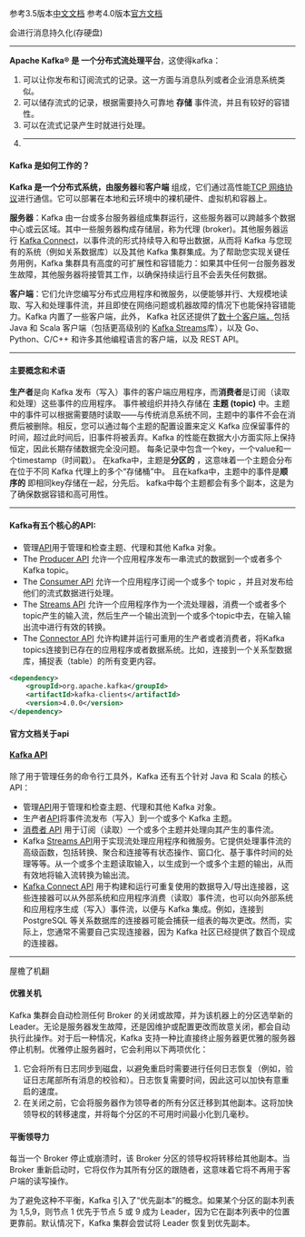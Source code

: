 参考3.5版本[中文文档](https://kafka1x.apachecn.org/intro.html)
参考4.0版本[官方文档](https://kafka.apache.org/34/documentation.html)

会进行消息持久化(存硬盘)

---
**Apache Kafka® 是 一个分布式流处理平台**，这使得kafka：
1. 可以让你发布和订阅流式的记录。这一方面与消息队列或者企业消息系统类似。
2. 可以储存流式的记录，根据需要持久可靠地 **存储** 事件流，并且有较好的容错性。
3. 可以在流式记录产生时就进行处理。
4. ---
#### Kafka 是如何工作的？

**Kafka 是一个分布式系统，由服务器**和**客户端** 组成，它们通过高性能[TCP 网络协议](https://kafka.apache.org/protocol.html)进行通信。它可以部署在本地和云环境中的裸机硬件、虚拟机和容器上。

**服务器**：Kafka 由一台或多台服务器组成集群运行，这些服务器可以跨越多个数据中心或云区域。其中一些服务器构成存储层，称为代理 (broker)。其他服务器运行 [Kafka Connect](https://kafka.apache.org/documentation/#connect)，以事件流的形式持续导入和导出数据，从而将 Kafka 与您现有的系统（例如关系数据库）以及其他 Kafka 集群集成。为了帮助您实现关键任务用例，Kafka 集群具有高度的可扩展性和容错能力：如果其中任何一台服务器发生故障，其他服务器将接管其工作，以确保持续运行且不会丢失任何数据。

**客户端**：它们允许您编写分布式应用程序和微服务，以便能够并行、大规模地读取、写入和处理事件流，并且即使在网络问题或机器故障的情况下也能保持容错能力。Kafka 内置了一些客户端，此外， Kafka 社区还提供了[数十个客户端，](https://cwiki.apache.org/confluence/display/KAFKA/Clients)包括 Java 和 Scala 客户端（包括更高级别的 [Kafka Streams](https://kafka.apache.org/documentation/streams/)库），以及 Go、Python、C/C++ 和许多其他编程语言的客户端，以及 REST API。

---
#### 主要概念和术语

**生产者**是向 Kafka 发布（写入）事件的客户端应用程序，而**消费者**是订阅（读取和处理）这些事件的应用程序。
事件被组织并持久存储在 **主题 (topic)** 中。主题中的事件可以根据需要随时读取——与传统消息系统不同，主题中的事件不会在消费后被删除。相反，您可以通过每个主题的配置设置来定义 Kafka 应保留事件的时间，超过此时间后，旧事件将被丢弃。Kafka 的性能在数据大小方面实际上保持恒定，因此长期存储数据完全没问题。
每条记录中包含一个key，一个value和一个timestamp（时间戳）。
在kafka中，主题是**分区的** ，这意味着一个主题会分布在位于不同 Kafka 代理上的多个“存储桶”中。
且在kafka中，主题中的事件是**顺序的** 即相同key存储在一起，分先后。
kafka中每个主题都会有多个副本，这是为了确保数据容错和高可用性。

---
#### Kafka有五个核心的API:
- 管理[API](https://kafka.apache.org/documentation.html#adminapi)用于管理和检查主题、代理和其他 Kafka 对象。
- The [Producer API](https://kafka1x.apachecn.org/documentation.html#producerapi) 允许一个应用程序发布一串流式的数据到一个或者多个Kafka topic。
- The [Consumer API](https://kafka1x.apachecn.org/documentation.html#consumerapi) 允许一个应用程序订阅一个或多个 topic ，并且对发布给他们的流式数据进行处理。
- The [Streams API](https://kafka1x.apachecn.org/documentation/streams) 允许一个应用程序作为一个流处理器，消费一个或者多个topic产生的输入流，然后生产一个输出流到一个或多个topic中去，在输入输出流中进行有效的转换。
- The [Connector API](https://kafka1x.apachecn.org/documentation.html#connect) 允许构建并运行可重用的生产者或者消费者，将Kafka topics连接到已存在的应用程序或者数据系统。比如，连接到一个关系型数据库，捕捉表（table）的所有变更内容。
```xml
<dependency>
	<groupId>org.apache.kafka</groupId>
	<artifactId>kafka-clients</artifactId>
	<version>4.0.0</version>
</dependency>
```

#### 官方文档关于api
#### [Kafka API](https://kafka.apache.org/documentation/#intro_apis)

除了用于管理任务的命令行工具外，Kafka 还有五个针对 Java 和 Scala 的核心 API：

- 管理[API](https://kafka.apache.org/documentation.html#adminapi)用于管理和检查主题、代理和其他 Kafka 对象。
- 生产者[API](https://kafka.apache.org/documentation.html#producerapi)将事件流发布（写入）到一个或多个 Kafka 主题。
- [消费者 API](https://kafka.apache.org/documentation.html#consumerapi) 用于订阅（读取）一个或多个主题并处理向其产生的事件流。
- Kafka [Streams API](https://kafka.apache.org/documentation/streams)用于实现流处理应用程序和微服务。它提供处理事件流的高级函数，包括转换、聚合和连接等有状态操作、窗口化、基于事件时间的处理等等。从一个或多个主题读取输入，以生成到一个或多个主题的输出，从而有效地将输入流转换为输出流。
- [Kafka Connect API](https://kafka.apache.org/documentation.html#connect) 用于构建和运行可重复使用的数据导入/导出连接器，这些连接器可以从外部系统和应用程序消费（读取）事件流，也可以向外部系统和应用程序生成（写入）事件流，以便与 Kafka 集成。例如，连接到 PostgreSQL 等关系数据库的连接器可能会捕获一组表的每次更改。然而，实际上，您通常不需要自己实现连接器，因为 Kafka 社区已经提供了数百个现成的连接器。
---
屋檐了机翻
#### 优雅关机
Kafka 集群会自动检测任何 Broker 的关闭或故障，并为该机器上的分区选举新的 Leader。无论是服务器发生故障，还是因维护或配置更改而故意关闭，都会自动执行此操作。对于后一种情况，Kafka 支持一种比直接终止服务器更优雅的服务器停止机制。优雅停止服务器时，它会利用以下两项优化：
1. 它会将所有日志同步到磁盘，以避免重启时需要进行任何日志恢复（例如，验证日志尾部所有消息的校验和）。日志恢复需要时间，因此这可以加快有意重启的速度。
2. 在关闭之前，它会将服务器作为领导者的所有分区迁移到其他副本。这将加快领导权的转移速度，并将每个分区的不可用时间最小化到几毫秒。
#### 平衡领导力 
每当一个 Broker 停止或崩溃时，该 Broker 分区的领导权将转移给其他副本。当 Broker 重新启动时，它将仅作为其所有分区的跟随者，这意味着它将不再用于客户端的读写操作。

为了避免这种不平衡，Kafka 引入了“优先副本”的概念。如果某个分区的副本列表为 1,5,9，则节点 1 优先于节点 5 或 9 成为 Leader，因为它在副本列表中的位置更靠前。默认情况下，Kafka 集群会尝试将 Leader 恢复到优先副本。